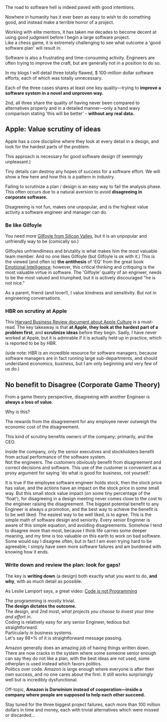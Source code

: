 The road to software hell is indeed paved with good intentions.  

Nowhere in humanity has it ever been 
as easy to wish to do something good, 
and instead make a terrible horror of a project.

Working with elite mentors, it has taken me 
decades to become decent at using good judgment 
before I begin a large software project.  
Like a chess game, it is extremely challenging 
to see what outcome a 'good software plan' will result in.

Software is also a frustrating and time-consuming activity. 
Engineers are often trying to improve the craft, 
but are generally not in a position to do so.

In my blogs I will detail three totally flawed, 
$ 100-million dollar software efforts, 
each of which was totally unnecessary.  

Each of the three cases shares at least one 
key quality—trying to **improve a software system 
in a novel and unproven way.**  

2nd, all three share the quality of having never 
been compared to alternatives properly and 
in a detailed manner—only a hand wavy 
comparison stating 'this will be better' - **without any real data.**

## Apple: Value scrutiny of ideas

Apple has a core discipline where they look 
at every detail in a design, and look for the hardest 
parts of the problem.  

This approach is necessary for good software design
(if seemingly unpleasant.)

Tiny details can destroy any 
hopes of success for a software effort.  We will 
show a few here and how this is a pattern 
in industry.  

Failing to scrutinize a plan / design 
is an easy way to fail the analysis phase.  
This often occurs due to a natural aversion to avoid 
**disagreeing in corporate software.**

Disagreeing is not fun, makes one unpopular, and is the
highest value activity a software engineer
and manager can do.

### Be like Gilfoyle

You need more [Gilfoyle from Silicon Valley](https://silicon-valley.fandom.com/wiki/Bertram_Gilfoyle), but it is an unpopular
and unfriendly way to be (comically so.) 

GIlfoyles unfriendliness and brutality
is what makes him the most valuable team member.  And
no one likes Gilfoyle (but Gilfoyle is ok with it.) This is the 
viewed (and often is) **the antithesis** of 'EQ' 
from the great book [Emotional Intelligence](https://a.co/d/9b7mBJc); however, 
this critical thinking and critiquing is the most valuable 
virtue in software.  The 'Gilfoyle' quality of an
engineer, needs to be the most valued and triumphed, but
it is actively discouraged "he is not nice."

As a parent, friend (and lover!), I value
kindness and sensitivity.  But not in engineering
conversations.

### HBR on scrutiny at Apple

This [Harvard Business Review document about Apple Culture](./HBR_How_Apple_Is_Organized_For_Innovation-4.pdf)
is a must-read.  The key takeaway is that **at Apple,
they look at the hardest part of a problem first**, and **scrutinize
ideas** before they begin.  Sadly, I have never worked at Apple, but it is admirable
if it is actually held up in practice,
which is reported to be by HBR.

(side note: HBR is an incredible resource for software managers,
because software managers are in fact running large
sub-departments, and should understand economics, business,
but I am only beginning and very few of us do.)

## No benefit to Disagree (Corporate Game Theory)

From a game theory perspective, disagreeing with another 
Engineer is **always a loss of value**.  

Why is this?  

The rewards from the disagreement for any employee never 
outweigh the economic cost of the disagreement.  

This kind of scrutiny benefits owners of the company; 
primarily, and the CEO.  

Inside the company, only the senior executives 
and stockholders benefit 
from actual performance of the software system.  
Not the engineers.  The customers obviously benefit 
from disagreement and correct decisions and software.
This use of the customer is convenient as a proxy 
argument for saying 'do what is good for business, not yourself.'

It is true if the employee software engineer holds stock, 
then the stock price has value, 
and the actions have an impact on the stock price in some 
small way.  But this small stock value impact 
(on some tiny percentage of the 'float'), 
for disagreeing in a design meeting never 
comes close to the cost to the engineer raising 
the disagreement.  The biggest potential benefit 
to any Engineer is always a promotion, 
and the best way to achieve the benefit is to be well liked.  The easiest way to be well liked, is to agree.  This is the simple math of software design and seniority.  Every senior Enginner is aware of this simple equation, and avoiding disagreements.  Somehow I tend to disagree more than most, because I think life carries some deeper meaning, and my time is too valuable on this earth to work on bad software.  Some would say I disagree often, but in fact I am even trying hard to be agreeable; I simply have seen more software failures and am burdened with knowing how it ends.

### Write down and review the plan:  look for gaps!

The key is **writing down** (a design) 
both exactly what you want to do, 
**and why**, with as much detail as possible.  

As Leslie Lamport says, a great video:
[Code is not Programming](https://www.youtube.com/watch?v=qfxzL17JmOQ)

The programming is mostly trivial.  
**The design dictates the outcome.**  
The design, and 2nd most, *what projects you choose 
to invest your time and effort in*.  
Coding is relatively easy for any senior Engineer, 
tedious but straightforward.  
Particularly in business systems.  
Let's say 98+% of it is straightforward message passing.

Amazon generally does an amazing job of having things 
written down.  There are now cracks in the system 
where some someone senior enough can say they do not 
like a plan, with the best ideas are not used, 
some otherplan is used instead which favors politics.  
Politics over code.  Amazon is large enough 
where everyone is after their own success, 
and no one cares about the firm.  It still works 
surprisingly well but is incredibly dysfunctional.

Off-topic, **Amazon is Darwinism instead of cooperation—inside a 
company where people are supposed to help each other succeed.**

Stay tuned for the three biggest project failures, 
each more than 100 million dollars in time and money, 
each with trivial alternatives which were missed or discarded...

